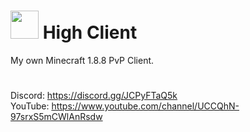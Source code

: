 # <img src="https://i.ibb.co/h7jXpjR/High-Client-Logo-1.png" width=45px> High Client
My own Minecraft 1.8.8 PvP Client.
#
Discord: https://discord.gg/JCPyFTaQ5k
<br>
YouTube: https://www.youtube.com/channel/UCCQhN-97srxS5mCWlAnRsdw
